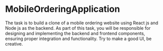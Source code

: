 # MobileOrderingApplication
The task is to build a clone of a mobile ordering website using React js and Node js as the backend. As part of this task, you will be responsible for designing and implementing the backend and frontend components, ensuring proper integration and functionality. Try to make a good UI, be creative.
